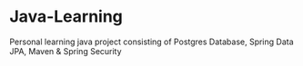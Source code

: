 # Java-Learning
Personal learning java project consisting of Postgres Database, Spring Data JPA, Maven & Spring Security  
